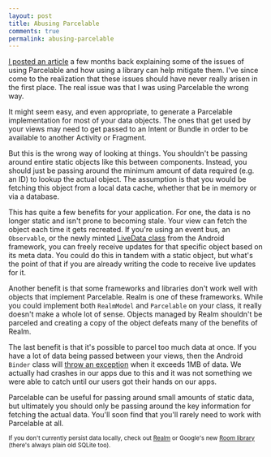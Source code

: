 ```yaml
---
layout: post
title: Abusing Parcelable
comments: true
permalink: abusing-parcelable
---
```


<!-- excerpt.start -->
[I posted an article](parcelable) a few months back explaining some of the issues of using Parcelable and how using a library can help mitigate them. I've since come to the realization that these issues should have never really arisen in the first place. The real issue was that I was using Parcelable the wrong way.

It might seem easy, and even appropriate, to generate a Parcelable implementation for most of your data objects. The ones that get used by your views may need to get passed to an Intent or Bundle in order to be available to another Activity or Fragment.
<!-- excerpt.end -->

But this is the wrong way of looking at things. You shouldn't be passing around entire static objects like this between components. Instead, you should just be passing around the minimum amount of data required (e.g. an ID) to lookup the actual object. The assumption is that you would be fetching this object from a local data cache, whether that be in memory or via a database.

This has quite a few benefits for your application. For one, the data is no longer static and isn't prone to becoming stale. Your view can fetch the object each time it gets recreated. If you're using an event bus, an `Observable`, or the newly minted [LiveData class](https://developer.android.com/topic/libraries/architecture/livedata.html) from the Android framework, you can freely receive updates for that specific object based on its meta data. You could do this in tandem with a static object, but what's the point of that if you are already writing the code to receive live updates for it.

Another benefit is that some frameworks and libraries don't work well with objects that implement Parcelable. Realm is one of these frameworks. While you could implement both `RealmModel` and `Parcelable` on your class, it really doesn't make a whole lot of sense. Objects managed by Realm shouldn't be parceled and creating a copy of the object defeats many of the benefits of Realm.

The last benefit is that it's possible to parcel too much data at once. If you have a lot of data being passed between your views, then the Android `Binder` class will [throw an exception](https://developer.android.com/reference/android/os/TransactionTooLargeException.html) when it exceeds 1MB of data. We actually had crashes in our apps due to this and it was not something we were able to catch until our users got their hands on our apps.

Parcelable can be useful for passing around small amounts of static data, but ultimately you should only be passing around the key information for fetching the actual data. You'll soon find that you'll rarely need to work with Parcelable at all.

<sup>If you don't currently persist data locally, check out [Realm](https://realm.io/docs/java/latest/) or Google's new [Room library](https://developer.android.com/topic/libraries/architecture/room.html) (there's always plain old SQLite too).</sup>
